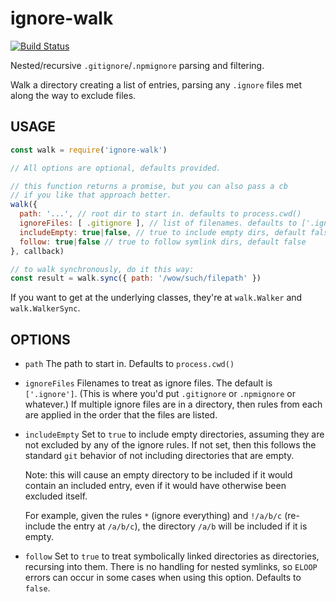 # ignore-walk

[![Build
Status](https://travis-ci.org/isaacs/ignore-walk.svg?branch=master)](https://travis-ci.org/isaacs/ignore-walk)

Nested/recursive `.gitignore`/`.npmignore` parsing and filtering.

Walk a directory creating a list of entries, parsing any `.ignore`
files met along the way to exclude files.

## USAGE

```javascript
const walk = require('ignore-walk')

// All options are optional, defaults provided.

// this function returns a promise, but you can also pass a cb
// if you like that approach better.
walk({
  path: '...', // root dir to start in. defaults to process.cwd()
  ignoreFiles: [ .gitignore ], // list of filenames. defaults to ['.ignore']
  includeEmpty: true|false, // true to include empty dirs, default false
  follow: true|false // true to follow symlink dirs, default false
}, callback)

// to walk synchronously, do it this way:
const result = walk.sync({ path: '/wow/such/filepath' })
```

If you want to get at the underlying classes, they're at `walk.Walker`
and `walk.WalkerSync`.

## OPTIONS

* `path` The path to start in.  Defaults to `process.cwd()`

* `ignoreFiles` Filenames to treat as ignore files.  The default is
  `['.ignore']`.  (This is where you'd put `.gitignore` or
  `.npmignore` or whatever.)  If multiple ignore files are in a
  directory, then rules from each are applied in the order that the
  files are listed.

* `includeEmpty` Set to `true` to include empty directories, assuming
  they are not excluded by any of the ignore rules.  If not set, then
  this follows the standard `git` behavior of not including
  directories that are empty.

    Note: this will cause an empty directory to be included if it
    would contain an included entry, even if it would have otherwise
    been excluded itself.

    For example, given the rules `*` (ignore everything) and `!/a/b/c`
    (re-include the entry at `/a/b/c`), the directory `/a/b` will be
    included if it is empty.

* `follow`  Set to `true` to treat symbolically linked directories as
  directories, recursing into them.  There is no handling for nested
  symlinks, so `ELOOP` errors can occur in some cases when using this
  option.  Defaults to `false`.
